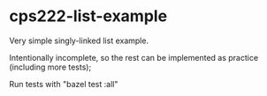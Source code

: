 # cps222-list-example

Very simple singly-linked list example.

Intentionally incomplete, so the rest can be implemented as practice (including more tests);

Run tests with "bazel test :all"
